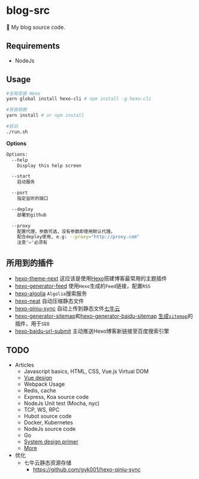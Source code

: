 # blog-src

:rainbow: My blog source code.

## Requirements
- NodeJs

## Usage
```bash
#全局安装 Hexo
yarn global install hexo-cli # npm install -g hexo-cli

#安装依赖
yarn install # or npm install

#启动
./run.sh
```

**Options**
```bash
Options:
  --help
    Display this help screen

  --start
    启动服务

  --port
    指定监听的端口

  --deploy
    部署到github

  --proxy
    配置代理，参数可选，没有参数即使用默认代理。
    配合deploy使用, e.g: --proxy="http://proxy.com"
    注意"="必须有
```

## 所用到的插件
- [hexo-theme-next](https://github.com/theme-next/hexo-theme-next) 这应该是使用[Hexo](https://github.com/hexojs/hexo)搭建博客最常用的主题插件
- [hexo-generator-feed](https://github.com/hexojs/hexo-generator-feed) 使用`Hexo`生成的`Feed`链接，配置`RSS`
- [hexo-algolia](https://github.com/oncletom/hexo-algolia) `Algolia`搜索服务
- [hexo-neat](https://github.com/rozbo/hexo-neat) 自动压缩静态文件
- [hexo-qiniu-sync](https://github.com/gyk001/hexo-qiniu-sync) 自动上传到静态文件[七牛云](https://portal.qiniu.com)
- [hexo-generator-sitemap](https://github.com/hexojs/hexo-generator-sitemap)和[hexo-generator-baidu-sitemap](https://github.com/coneycode/hexo-generator-baidu-sitemap) [生成`sitemap`](https://www.shipengqi.top/2018/07/18/hexo-seo2)的插件，用于`SEO`
- [hexo-baidu-url-submit](https://github.com/huiwang/hexo-baidu-url-submit) 主动推送Hexo博客新链接至百度搜索引擎

## TODO
- Articles
  - Javascript basics, HTML, CSS, Vue.js Virtual DOM
  - [Vue design](https://github.com/HcySunYang/vue-design)
  - Webpack Usage
  - Redis, cache
  - Express, Koa source code
  - NodeJs Unit test (Mocha, nyc)
  - TCP, WS, RPC
  - Hubot source code
  - Docker, Kubernetes
  - NodeJs source code
  - Go
  - [System design primer](https://github.com/donnemartin/system-design-primer)
  - [More](https://github.com/xitu/gold-miner)
- 优化
  - 七牛云静态资源存储
    - https://github.com/gyk001/hexo-qiniu-sync
